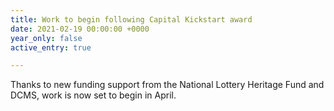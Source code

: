 ```yaml
---
title: Work to begin following Capital Kickstart award
date: 2021-02-19 00:00:00 +0000
year_only: false
active_entry: true

---
```

Thanks to new funding support from the National Lottery Heritage Fund and DCMS, work is now set to begin in April.